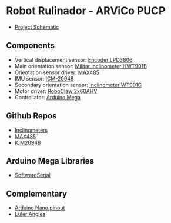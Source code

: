 # Robot Rulinador - ARViCo PUCP

* [Project Schematic](https://easyeda.com/editor#id=089abbda4bde484cabf9fc271d1b54c9|c47948bd16844385bfe54c6c259fbcf6|9a0ab574c6a542a38d893d48b7f09b96|36b4f7624b0140859618981802d3ea84|2c9df086af9b4ee8a019180dc79e62c8)


## Components
* Vertical displacement sensor: [Encoder LPD3806](https://domoticx.com/sensor-lpd3806-optical-rotary-encoder/)
* Main orientation sensor: [Militar inclinometer HWT901B](https://witmotion-sensor.com/collections/military-grade-inclinometer/products/military-grade-accelerometer-inclinometer-hwt901b-mpu9250-9-axis-gyroscope-anglexy-0-05-accuracy-digital-compass-air-pressure-altitude-rm3100-magnetometer-compensation-and-kalman-filtering)
* Orientation sensor driver: [MAX485](https://www.circuitstate.com/tutorials/what-is-rs-485-how-to-use-max485-with-arduino-for-reliable-long-distance-serial-communication/)
* IMU sensor: [ICM-20948](https://www.sparkfun.com/products/15335)
* Secondary orientation sensor: [Inclinometer WT901C](https://witmotion-sensor.com/products/wt901c-9-axis-vibration-inclinometer-high-performance-acceleration-gyro-angle-xy-0-05-accuracy-digital-compass-triaxial-mpu9250-tilt-sensor-kalman-filtering-for-arduino-raspberry-pi?_pos=1&_sid=95653d24c&_ss=r&variant=40750024065221)
* Motor driver: [RoboClaw 2x60AHV](https://www.basicmicro.com/RoboClaw-2x60AHV-60VDC-Motor-Controller_p_12.html)
* Controllator: [Arduino Mega](https://github.com/XetzCrd/arvico/blob/main/img/Mega.png?raw=true)


## Github Repos
* [Inclinometers](https://github.com/WITMOTION)
* [MAX485](https://github.com/4-20ma/ModbusMaster/tree/master)
* [ICM20948](https://github.com/sparkfun/SparkFun_ICM-20948_ArduinoLibrary/tree/main)


## Arduino Mega Libraries

* [SoftwareSerial](https://docs.arduino.cc/learn/built-in-libraries/software-serial)


## Complementary
* [Arduino Nano pinout](https://github.com/XetzCrd/arvico/blob/main/img/Nano.png?raw=true)
* [Euler Angles](https://github.com/XetzCrd/arvico/blob/main/img/Euler%20angles.jpg?raw=true)
